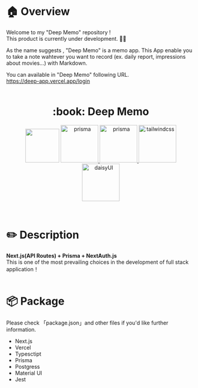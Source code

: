 
# :house: Overview
Welcome to my "Deep Memo" repository !<br>
This product is currently under development. :construction_worker::construction_worker:

As the name suggests , "Deep Memo" is a memo app.
This App enable you to take a note wahtever you want to record (ex. daily report, impressions about movies...) with Markdown.<br>

You can available in "Deep Memo" following URL.<br>
https://deep-app.vercel.app/login<br>
<br />

<div align="center">
<h1 align="center">:book: Deep Memo</h1>
<p align="center">
  <a href="https://nextjs.org/"><img src="https://user-images.githubusercontent.com/85671197/144169038-462cbe8a-2d66-4c9a-a2a9-63a7a330bd11.png" height="90px;" /></a>
    <a href="https://vercel.com/"><img  height="100px;" alt="prisma" src="https://user-images.githubusercontent.com/85671197/144169049-aa6c2fad-1462-4a6f-8cd4-4619d33262cc.png">
</a>
  <a href="https://prisma.io/"><img  height="100px;" alt="prisma" src="https://user-images.githubusercontent.com/85671197/144168297-67eaf285-217e-4552-bf2e-4f753280369c.png">
</a>
  <a href="https://www.postgresql.org/"><img  height="100px;" alt="tailwindcss" src="https://user-images.githubusercontent.com/85671197/144169066-6ac735a9-4fb2-48dd-a4c4-198ad761efb8.png"></a>
  <a href="https://mui.com/"><img  height="100px;" alt="daisyUI" src="https://user-images.githubusercontent.com/85671197/144169078-980aec78-62c2-4c88-9c91-c7d0d6f0c0ab.jpg"></a>
</p>
</div>
<br />

# :pencil2: Description
**Next.js(API Routes) + Prisma + NextAuth.js** <br>
This is one of the most prevailing choices in the development of full stack application！
<br />
<br />

# :package: Package
Please check 「package.json」and other files if you'd like further information.<br>
- Next.js
- Vercel
- Typesctipt
- Prisma
- Postgress
- Material UI <br>
- Jest

  
 
